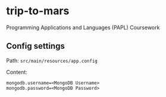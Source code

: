 # trip-to-mars

Programming Applications and Languages (PAPL) Coursework

## Config settings

Path: `src/main/resources/app.config`

Content: 

```shell
mongodb.username=<MongoDB Username>
mongodb.password=<MongoDB Password>
```
